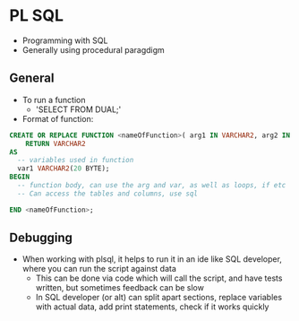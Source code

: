 # PL SQL

- Programming with SQL
- Generally using procedural paragdigm

## General

- To run a function
  - 'SELECT <name of function> FROM DUAL;'
- Format of function:
```SQL
CREATE OR REPLACE FUNCTION <nameOfFunction>( arg1 IN VARCHAR2, arg2 IN NUMBER )
    RETURN VARCHAR2
AS
  -- variables used in function
  var1 VARCHAR2(20 BYTE);
BEGIN
  -- function body, can use the arg and var, as well as loops, if etc
  -- Can access the tables and columns, use sql

END <nameOfFunction>;
```

## Debugging

- When working with plsql, it helps to run it in an ide like SQL developer, where you can run the script against data
  - This can be done via code which will call the script, and have tests written, but sometimes feedback can be slow
  - In SQL developer (or alt) can split apart sections, replace variables with actual data, add print statements, check if it works quickly 
